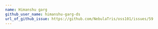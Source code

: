 ```yaml
---
name: Himanshu garg
github_user_name: himanshu-garg-ds
url_of_github_issue: https://github.com/NebulaTris/oss101/issues/59
---
```

